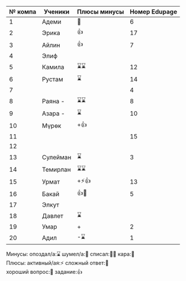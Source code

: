 
| № компа | Ученики  | Плюсы минусы | Номер Edupage |
| ------- | -------- | ------------ | ------------- |
| 1       | Адеми    | 🏅           | 6             |
| 2       | Эрика    | 👍           | 17            |
| 3       | Айлин    | 👍           | 7             |
| 4       | Элиф     |              |               |
| 5       | Камила   | ⌛⌛           | 12            |
| 6       | Рустам   | ⌛            | 14            |
| 7       |          |              | 4             |
| 8       | Раяна -  | ⌛⌛           | 8             |
| 9       | Азара -  | ⌛            | 10            |
| 10      | Мүрөк    | +👍          |               |
| 11      |          |              | 15            |
| 12      |          |              |               |
| 13      | Сулейман | ⌛            | 3             |
| 14      | Темирлан | ⌛⌛           |               |
| 15      | Урмат    | +⚡👍         | 13            |
| 16      | Бакай    | 👍🏅         | 5             |
| 17      | Элкут    |              |               |
| 18      | Давлет   | ⌛            |               |
| 19      | Умар     | +            | 2             |
| 20      | Адил     | -⌛           | 1             |

Минусы:
опоздал/а:⌛ шумел/а:📢 
списал:😶‍🌫️ кара:👺  
Плюсы:
активный/ая:⚡ сложный ответ:🏅  
хороший вопрос:🤌  задание:👍
